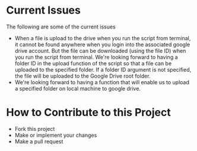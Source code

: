 # Current Issues
The following are some of the current issues
- When a file is upload to the drive when you run the script from terminal, it cannot be found anywhere when you login into the associated google drive account. But the file can be downloaded (using the file ID) when you run the script from terminal. We're looking forward to having a folder ID in the upload function of the script so that a file can be uploaded to the specified folder. If a folder ID argument is not specified, the file will be uploaded to the Google Drive root folder.
- We're looking forward to having a function that will enable us to upload a specified folder on local machine to google drive.

# How to Contribute to this Project
- Fork this project
- Make or implement your changes
- Make a pull request
